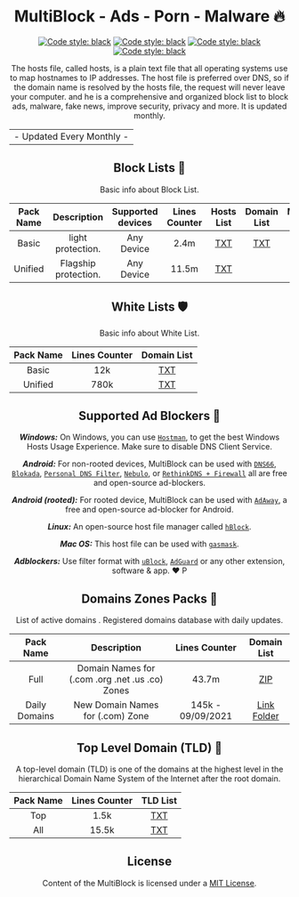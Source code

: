 <div align="center">
  <h1> MultiBlock - Ads - Porn - Malware 🔥</h1>
</div>
 <div align="center">
  
 <a href="https://github.com/VenexGit/MultiBlock"><img alt="Code style: black" src="https://img.shields.io/badge/Version-1.1-blue.svg"></a>
<a href="https://github.com/VenexGit/MultiBlock"><img alt="Code style: black" src="https://img.shields.io/badge/Update-Sep 09, 2021-orange.svg"></a>
<a href="https://github.com/VenexGit/MultiBlock"><img alt="Code style: black" src="https://img.shields.io/badge/Status-Officiel-scarlet.svg"></a>
<a href="https://github.com/VenexGit/MultiBlock/blob/main/LICENSE"><img alt="Code style: black" src="https://img.shields.io/badge/License-MIT-red.svg"></a>
  
The hosts file, called hosts, is a plain text file that all operating systems use to map hostnames to IP addresses. The host file is preferred over DNS, so if the domain name is resolved by the hosts file, the request will never leave your computer. and he is a comprehensive and organized block list to block ads, malware, fake news, improve security, privacy and more. It is updated monthly.

<table>
<tr>
<td>
 - Updated Every Monthly -
</td>
</tr>
</table>

##  Block Lists ​🚫

Basic info about Block List.

| Pack Name | Description | Supported devices | Lines Counter | Hosts List | Domain List | Module Mgisk | 
|:---------:|:-----------:|:-----------------:|:-------:|:----------:|:-----------:|:------------:|
Basic | light protection. | Any Device | 2.4m | [TXT](https://raw.githubusercontent.com/VenexGit/MultiBlock/main/1%20-%20White%20List/Basic.txt?token=AUSF6POIYR4HNVLHXYEHZQDBHJFIE)  | [TXT](https://raw.githubusercontent.com/jerryn70/MultiBlock/master/Formats/MultiBlock-AdBlock-Filter.txt) |[LINK](https://raw.githubusercontent.com/jerryn70/MultiBlock/master/Hosts/MultiBlock.txt) |
Unified | Flagship protection. | Any Device | 11.5m | [TXT](https://raw.githubusercontent.com/VenexGit/MultiBlock/main/1%20-%20White%20List/Unified.txt?token=AUSF6PJLQKLK4IJNP3FANV3BHJFPGl) |

##  White Lists   🛡

Basic info about White List.

| Pack Name | Lines Counter | Domain List |
|:---------:|:-------------:|:-----------:|
Basic | 12k | [TXT](https://raw.githubusercontent.com/VenexGit/MultiBlock/main/1%20-%20White%20List/Basic.txt?token=AUSF6POIYR4HNVLHXYEHZQDBHJFIE) |
Unified | 780k | [TXT](https://raw.githubusercontent.com/VenexGit/MultiBlock/main/1%20-%20White%20List/Unified.txt?token=AUSF6PPMY2ZXENGVN2E3XXLBHJBIA) |


## Supported Ad Blockers 📌

***Windows:*** On Windows, you can use [`Hostman`](http://www.abelhadigital.com/hostsman/), to get the best Windows Hosts Usage Experience. Make sure to disable DNS Client Service.       
     
***Android:*** For non-rooted devices, MultiBlock can be used with [`DNS66`](https://f-droid.org/en/packages/org.jak_linux.dns66/), [`Blokada`](https://f-droid.org/en/packages/org.blokada.alarm/), [`Personal DNS Filter`](https://www.zenz-solutions.de/personaldnsfilter/), [`Nebulo`](https://github.com/Ch4t4r/Nebulo), or [`RethinkDNS + Firewall`](https://github.com/celzero/rethink-app) all are free and open-source ad-blockers.     
     
***Android (rooted):*** For rooted device, MultiBlock can be used with [`AdAway`](https://f-droid.org/en/packages/org.adaway/), a free and open-source ad-blocker for Android.    
     
***Linux:*** An open-source host file manager called [`hBlock`](https://github.com/hectorm/hBlock).   
       
***Mac OS:*** This host file can be used with [`gasmask`](https://github.com/2ndalpha/gasmask).    
   
***Adblockers:*** Use filter format with [`uBlock`](https://github.com/gorhill/uBlock), [`AdGuard`](https://adguard.com/en/welcome.html) or any other extension, software & app. ❤
  P
## Domains Zones Packs 🔗​
  
  List of active domains . Registered domains database with daily updates.

| Pack Name | Description |Lines Counter | Domain List |
|:---------:|:-----------:|:------------:|:-----------:|
Full | Domain Names for (.com .org .net .us .co) Zones | 43.7m | [ZIP](https://raw.githubusercontent.com/jerryn70/MultiBlock/master/Hosts/MultiBlock.txt)  |
Daily Domains | New Domain Names for (.com) Zone | 145k - 09/09/2021 | [Link Folder](https://github.com/VenexGit/MultiBlock/tree/main/2%20-%20Domains%20Zones/1%20-%20Daily%20Domains)  |

## Top Level Domain (TLD) 🔗

A top-level domain (TLD) is one of the domains at the highest level in the hierarchical Domain Name System of the Internet after the root domain.

| Pack Name | Lines Counter | TLD List |
|:---------:|:-------------:|:-----------:|
Top | 1.5k | [TXT](https://raw.githubusercontent.com/VenexGit/MultiBlock/main/2%20-%20Domains%20Zones/2%20-%20Top%20Level%20Domain%20(TLD)/Top.txt?token=AUSF6PIRSYZSS57YFSWAWWDBHJGA6)  |
All | 15.5k | [TXT](https://raw.githubusercontent.com/VenexGit/MultiBlock/main/2%20-%20Domains%20Zones/2%20-%20Top%20Level%20Domain%20(TLD)/All.txt?token=AUSF6PKHT52KBOCY26JGNK3BHJGMA)  |



## License

Content of the MultiBlock is licensed under a [MIT License](https://github.com/VenexGit/MultiBlock/blob/main/LICENSE).

